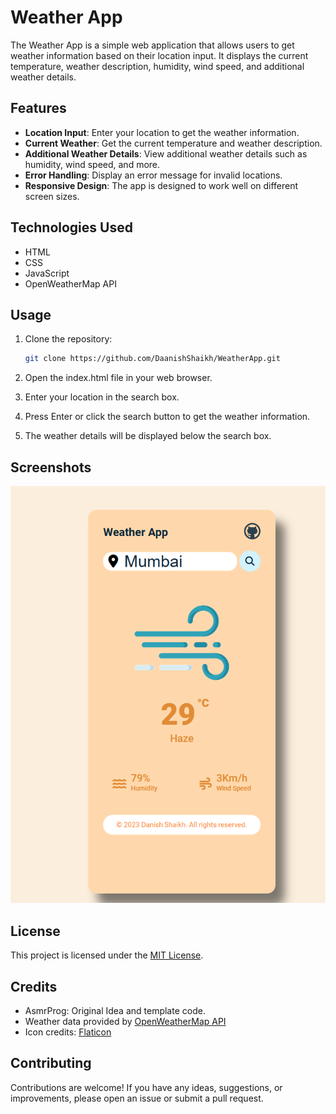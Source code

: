 # Weather App

The Weather App is a simple web application that allows users to get weather information based on their location input. It displays the current temperature, weather description, humidity, wind speed, and additional weather details.

## Features

- **Location Input**: Enter your location to get the weather information.
- **Current Weather**: Get the current temperature and weather description.
- **Additional Weather Details**: View additional weather details such as humidity, wind speed, and more.
- **Error Handling**: Display an error message for invalid locations.
- **Responsive Design**: The app is designed to work well on different screen sizes.

## Technologies Used

- HTML
- CSS
- JavaScript
- OpenWeatherMap API

## Usage

1. Clone the repository:
   ```bash
   git clone https://github.com/DaanishShaikh/WeatherApp.git
   ```
2. Open the index.html file in your web browser.

3. Enter your location in the search box.

4. Press Enter or click the search button to get the weather information.

5. The weather details will be displayed below the search box.

## Screenshots

![Weather App Screenshot](images/Screenshot.png)

## License

This project is licensed under the [MIT License](LICENSE).

## Credits
- AsmrProg: Original Idea and template code.
- Weather data provided by [OpenWeatherMap API](https://openweathermap.org/)
- Icon credits: [Flaticon](https://www.flaticon.com/)

## Contributing

Contributions are welcome! If you have any ideas, suggestions, or improvements, please open an issue or submit a pull request.
